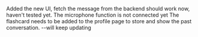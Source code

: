 Added the new UI, fetch the message from the backend should work now, haven't tested yet.
The microphone function is not connected yet
The flashcard needs to be added to the profile page to store and show the past conversation. 
--will keep updating
